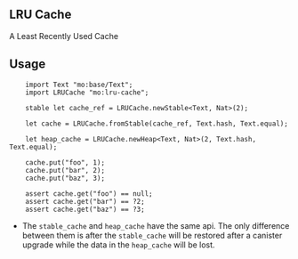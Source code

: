 ## LRU Cache

A Least Recently Used Cache

## Usage

```motoko
    import Text "mo:base/Text";
    import LRUCache "mo:lru-cache";

    stable let cache_ref = LRUCache.newStable<Text, Nat>(2);

    let cache = LRUCache.fromStable(cache_ref, Text.hash, Text.equal);

    let heap_cache = LRUCache.newHeap<Text, Nat>(2, Text.hash, Text.equal);

    cache.put("foo", 1);
    cache.put("bar", 2);
    cache.put("baz", 3);

    assert cache.get("foo") == null;
    assert cache.get("bar") == ?2;
    assert cache.get("baz") == ?3;

```
- The `stable_cache` and `heap_cache` have the same api. The only difference between them is after the `stable_cache` will be restored after a canister upgrade while the data in the `heap_cache` will be lost.